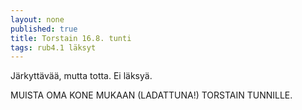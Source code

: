 ```yaml
---
layout: none
published: true
title: Torstain 16.8. tunti
tags: rub4.1 läksyt
---
```

Järkyttävää, mutta totta. Ei läksyä.

MUISTA OMA KONE MUKAAN (LADATTUNA!) TORSTAIN TUNNILLE.
